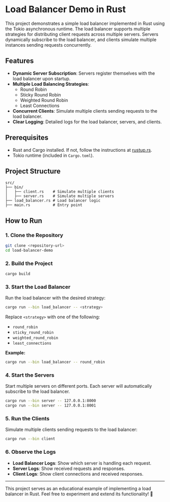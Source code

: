 # Load Balancer Demo in Rust

This project demonstrates a simple load balancer implemented in Rust using the Tokio asynchronous runtime. The load balancer supports multiple strategies for distributing client requests across multiple servers. Servers dynamically subscribe to the load balancer, and clients simulate multiple instances sending requests concurrently.

## Features

- **Dynamic Server Subscription**: Servers register themselves with the load balancer upon startup.
- **Multiple Load Balancing Strategies**:
  - Round Robin
  - Sticky Round Robin
  - Weighted Round Robin
  - Least Connections
- **Concurrent Clients**: Simulate multiple clients sending requests to the load balancer.
- **Clear Logging**: Detailed logs for the load balancer, servers, and clients.

## Prerequisites

- Rust and Cargo installed. If not, follow the instructions at [rustup.rs](https://rustup.rs/).
- Tokio runtime (included in `Cargo.toml`).

## Project Structure

```
src/
├── bin/
│   ├── client.rs    # Simulate multiple clients
│   ├── server.rs    # Simulate multiple servers
├── load_balancer.rs # Load balancer logic
├── main.rs          # Entry point
```

## How to Run

### 1. Clone the Repository
```bash
git clone <repository-url>
cd load-balancer-demo
```

### 2. Build the Project
```bash
cargo build
```

### 3. Start the Load Balancer

Run the load balancer with the desired strategy:
```bash
cargo run --bin load_balancer -- <strategy>
```
Replace `<strategy>` with one of the following:

- `round_robin`
- `sticky_round_robin`
- `weighted_round_robin`
- `least_connections`

**Example:**
```bash
cargo run --bin load_balancer -- round_robin
```

### 4. Start the Servers

Start multiple servers on different ports. Each server will automatically subscribe to the load balancer.
```bash
cargo run --bin server -- 127.0.0.1:8000
cargo run --bin server -- 127.0.0.1:8001
```

### 5. Run the Clients

Simulate multiple clients sending requests to the load balancer:
```bash
cargo run --bin client
```

### 6. Observe the Logs

- **Load Balancer Logs**: Show which server is handling each request.
- **Server Logs**: Show received requests and responses.
- **Client Logs**: Show client connections and received responses.

---

This project serves as an educational example of implementing a load balancer in Rust. Feel free to experiment and extend its functionality! 🚀

